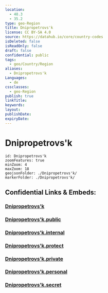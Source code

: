 ```yaml
---
location:
  - 48.3
  - 35.2
type: geo-Region
title: Dnipropetrovs'k
license: CC BY-SA 4.0
source: https://datahub.io/core/country-codes
isDeleted: false
isReadOnly: false
draft: false
confidential: public
tags:
  - geo/Country/Region
aliases:
  - Dnipropetrovs'k
Languages:
  - de
cssclasses:
  - geo-Region
publish: true
linkTitle:
keywords:
layout:
publishDate:
expiryDate:
---
```


# Dnipropetrovs'k

```leaflet
id: Dnipropetrovs'k
zoomFeatures: true 
minZoom: 4 
maxZoom: 18
geojsonFolder: ./Dnipropetrovs'k/
markerFolder: ./Dnipropetrovs'k/
```


## Confidential Links & Embeds: 

### [Dnipropetrovs'k](/_Standards/Earth/Continent/Europe/Europe~East/Ukraine/Regions~Ukraine/Dnipropetrovs'k.md) 

### [Dnipropetrovs'k.public](/_public/Earth/Continent/Europe/Europe~East/Ukraine/Regions~Ukraine/Dnipropetrovs'k.public.md) 

### [Dnipropetrovs'k.internal](/_internal/Earth/Continent/Europe/Europe~East/Ukraine/Regions~Ukraine/Dnipropetrovs'k.internal.md) 

### [Dnipropetrovs'k.protect](/_protect/Earth/Continent/Europe/Europe~East/Ukraine/Regions~Ukraine/Dnipropetrovs'k.protect.md) 

### [Dnipropetrovs'k.private](/_private/Earth/Continent/Europe/Europe~East/Ukraine/Regions~Ukraine/Dnipropetrovs'k.private.md) 

### [Dnipropetrovs'k.personal](/_personal/Earth/Continent/Europe/Europe~East/Ukraine/Regions~Ukraine/Dnipropetrovs'k.personal.md) 

### [Dnipropetrovs'k.secret](/_secret/Earth/Continent/Europe/Europe~East/Ukraine/Regions~Ukraine/Dnipropetrovs'k.secret.md)

